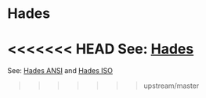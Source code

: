 # Hades 

<<<<<<< HEAD
See: [Hades](../dgk6x/hades/readme.md)
=======
See: [Hades ANSI](../dgk6x/hades_ansi/readme.md) and [Hades ISO](../dgk6x/hades_iso/readme.md)
>>>>>>> upstream/master
